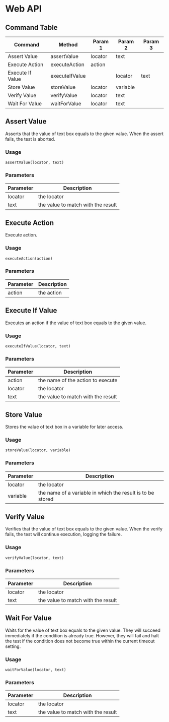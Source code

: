 # Web API

## Command Table

Command | Method | Param 1 | Param 2 | Param 3
--------- | --------- | --------- | --------- | ---------
Assert Value | assertValue | locator | text | 
Execute Action | executeAction | action |  | 
Execute If Value | executeIfValue |  | locator | text
Store Value | storeValue | locator | variable | 
Verify Value | verifyValue | locator | text | 
Wait For Value | waitForValue | locator | text | 

## Assert Value

Asserts that the value of text box equals to the given value. When the assert fails, the test is aborted.

### Usage

`
assertValue(locator, text)
`

### Parameters

Parameter | Description
--------- | -----------
locator | the locator
text | the value to match with the result

## Execute Action

Execute action.

### Usage

`
executeAction(action)
`

### Parameters

Parameter | Description
--------- | -----------
action | the action

## Execute If Value

Executes an action if the value of text box equals to the given value.

### Usage

`
executeIfValue(locator, text)
`

### Parameters

Parameter | Description
--------- | -----------
action | the name of the action to execute
locator | the locator
text | the value to match with the result

## Store Value

Stores the value of text box in a variable for later access.

### Usage

`
storeValue(locator, variable)
`

### Parameters

Parameter | Description
--------- | -----------
locator | the locator
variable | the name of a variable in which the result is to be stored

## Verify Value

Verifies that the value of text box equals to the given value. When the verify fails, the test will continue execution, logging the failure.

### Usage

`
verifyValue(locator, text)
`

### Parameters

Parameter | Description
--------- | -----------
locator | the locator
text | the value to match with the result

## Wait For Value

Waits for the value of text box equals to the given value. They will succeed immediately if the condition is already true. However, they will fail and halt the test if the condition does not become true within the current timeout setting.

### Usage

`
waitForValue(locator, text)
`

### Parameters

Parameter | Description
--------- | -----------
locator | the locator
text | the value to match with the result


